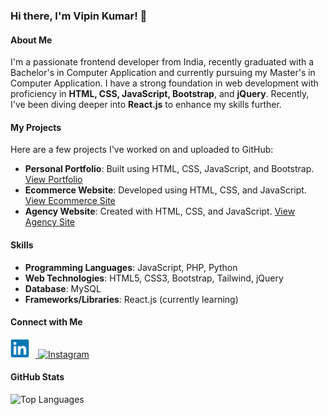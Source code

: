 ### Hi there, I'm Vipin Kumar! 👋

#### About Me

I'm a passionate frontend developer from India, recently graduated with a Bachelor's in Computer Application and currently pursuing my Master's in Computer Application. I have a strong foundation in web development with proficiency in **HTML, CSS, JavaScript, Bootstrap**, and **jQuery**. Recently, I've been diving deeper into **React.js** to enhance my skills further.

#### My Projects

Here are a few projects I've worked on and uploaded to GitHub:

- **Personal Portfolio**: Built using HTML, CSS, JavaScript, and Bootstrap. [View Portfolio](https://vipinkumar-70.github.io/Web-Portfolio/)
- **Ecommerce Website**: Developed using HTML, CSS, and JavaScript. [View Ecommerce Site](https://vipinstylehub.netlify.com/)
- **Agency Website**: Created with HTML, CSS, and JavaScript. [View Agency Site](https://github.com/VipinKumar-70/agency-website)

#### Skills

- **Programming Languages**: JavaScript, PHP, Python
- **Web Technologies**: HTML5, CSS3, Bootstrap, Tailwind, jQuery
- **Database**: MySQL
- **Frameworks/Libraries**: React.js (currently learning)

#### Connect with Me

<p align="left">
  <a href="https://linkedin.com/in/vipinkumar70" target="_blank">
    <img src="https://raw.githubusercontent.com/devicons/devicon/master/icons/linkedin/linkedin-original.svg" alt="LinkedIn" height="30" width="30" style="margin-right: 10px;" />
  </a>
  <a href="https://instagram.com/vipinkumar__70" target="_blank">
    <img src="https://upload.wikimedia.org/wikipedia/commons/a/a5/Instagram_icon.png" alt="Instagram" height="30" width="30" style="margin-right: 10px;" />
  </a>
</p>

#### GitHub Stats

<p align="left">
  <img src="https://github-readme-stats.vercel.app/api/top-langs/?username=vipinkumar-70&layout=compact&theme=dark" alt="Top Languages" />
</p>
